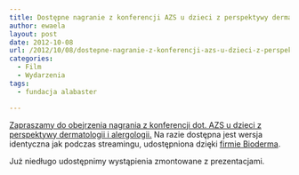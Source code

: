 ```yaml
---
title: Dostępne nagranie z konferencji AZS u dzieci z perspektywy dermatologii i alergologii
author: ewaela
layout: post
date: 2012-10-08
url: /2012/10/08/dostepne-nagranie-z-konferencji-azs-u-dzieci-z-perspektywy-dermatologii-i-alergologii/
categories:
  - Film
  - Wydarzenia
tags:
  - fundacja alabaster

---
```

[Zapraszamy do obejrzenia nagrania z konferencji dot. AZS u dzieci z perspektywy dermatologii i alergologii.][1] Na razie dostępna jest wersja identyczna jak podczas streamingu, udostępniona dzięki [firmie Bioderma][2].

Już niedługo udostępnimy wystąpienia zmontowane z prezentacjami.

 [1]: http://vimeo.com/album/2093956
 [2]: http://www.bioderma.com/pl/bioderma-biologia-wsparciem-dla-dermatologii.html